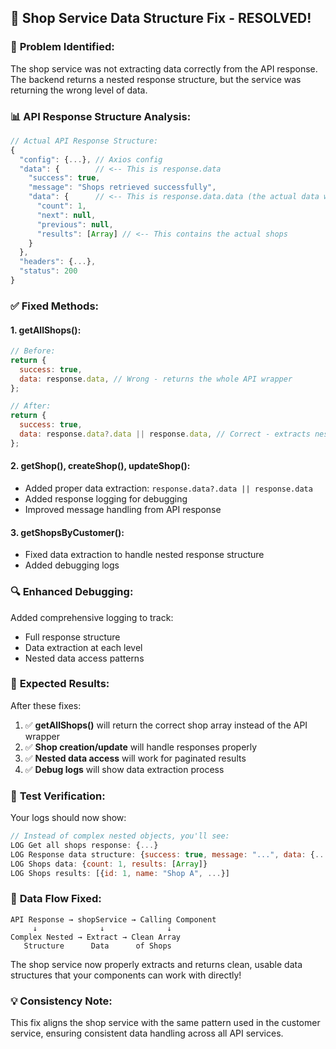 ## 🔧 Shop Service Data Structure Fix - RESOLVED!

### 🐛 **Problem Identified:**
The shop service was not extracting data correctly from the API response. The backend returns a nested response structure, but the service was returning the wrong level of data.

### 📊 **API Response Structure Analysis:**
```javascript
// Actual API Response Structure:
{
  "config": {...}, // Axios config
  "data": {        // <-- This is response.data
    "success": true,
    "message": "Shops retrieved successfully",
    "data": {      // <-- This is response.data.data (the actual data we need)
      "count": 1,
      "next": null,
      "previous": null,
      "results": [Array] // <-- This contains the actual shops
    }
  },
  "headers": {...},
  "status": 200
}
```

### ✅ **Fixed Methods:**

#### **1. getAllShops():**
```javascript
// Before:
return {
  success: true,
  data: response.data, // Wrong - returns the whole API wrapper
};

// After:
return {
  success: true,
  data: response.data?.data || response.data, // Correct - extracts nested data
};
```

#### **2. getShop(), createShop(), updateShop():**
- Added proper data extraction: `response.data?.data || response.data`
- Added response logging for debugging
- Improved message handling from API response

#### **3. getShopsByCustomer():**
- Fixed data extraction to handle nested response structure
- Added debugging logs

### 🔍 **Enhanced Debugging:**
Added comprehensive logging to track:
- Full response structure
- Data extraction at each level
- Nested data access patterns

### 🎯 **Expected Results:**
After these fixes:

1. ✅ **getAllShops()** will return the correct shop array instead of the API wrapper
2. ✅ **Shop creation/update** will handle responses properly
3. ✅ **Nested data access** will work for paginated results
4. ✅ **Debug logs** will show data extraction process

### 🧪 **Test Verification:**
Your logs should now show:
```javascript
// Instead of complex nested objects, you'll see:
LOG Get all shops response: {...}
LOG Response data structure: {success: true, message: "...", data: {...}}
LOG Shops data: {count: 1, results: [Array]}
LOG Shops results: [{id: 1, name: "Shop A", ...}]
```

### 🔄 **Data Flow Fixed:**
```
API Response → shopService → Calling Component
     ↓              ↓              ↓
Complex Nested → Extract → Clean Array
   Structure      Data      of Shops
```

The shop service now properly extracts and returns clean, usable data structures that your components can work with directly!

### 💡 **Consistency Note:**
This fix aligns the shop service with the same pattern used in the customer service, ensuring consistent data handling across all API services.